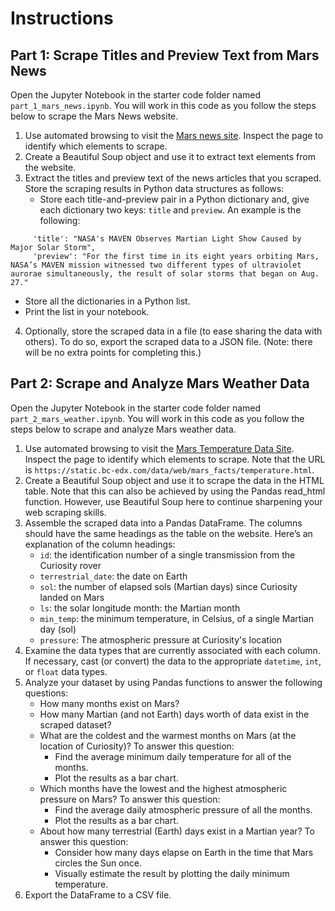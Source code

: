 # Instructions

## Part 1: Scrape Titles and Preview Text from Mars News
Open the Jupyter Notebook in the starter code folder named `part_1_mars_news.ipynb`. You will work in this code as you follow the steps below to scrape the Mars News website.

1. Use automated browsing to visit the [Mars news site](https://static.bc-edx.com/data/web/mars_news/index.html). Inspect the page to identify which elements to scrape.
2. Create a Beautiful Soup object and use it to extract text elements from the website.
3. Extract the titles and preview text of the news articles that you scraped. Store the scraping results in Python data structures as follows:
   - Store each title-and-preview pair in a Python dictionary and, give each dictionary two keys: `title` and `preview`. An example is the following:
```
     'title': "NASA's MAVEN Observes Martian Light Show Caused by Major Solar Storm", 
     'preview': "For the first time in its eight years orbiting Mars, NASA’s MAVEN mission witnessed two different types of ultraviolet aurorae simultaneously, the result of solar storms that began on Aug. 27."
```
   - Store all the dictionaries in a Python list.
   - Print the list in your notebook.
4. Optionally, store the scraped data in a file (to ease sharing the data with others). To do so, export the scraped data to a JSON file. (Note: there will be no extra points for completing this.)


## Part 2: Scrape and Analyze Mars Weather Data
Open the Jupyter Notebook in the starter code folder named `part_2_mars_weather.ipynb`. You will work in this code as you follow the steps below to scrape and analyze Mars weather data.
1. Use automated browsing to visit the [Mars Temperature Data Site](https://static.bc-edx.com/data/web/mars_facts/temperature.html). Inspect the page to identify which elements to scrape. Note that the URL is `https://static.bc-edx.com/data/web/mars_facts/temperature.html`.
2. Create a Beautiful Soup object and use it to scrape the data in the HTML table. Note that this can also be achieved by using the Pandas read_html function. However, use Beautiful Soup here to continue sharpening your web scraping skills.
3. Assemble the scraped data into a Pandas DataFrame. The columns should have the same headings as the table on the website. Here’s an explanation of the column headings:
   - `id`: the identification number of a single transmission from the Curiosity rover
   - `terrestrial_date`: the date on Earth
   - `sol`: the number of elapsed sols (Martian days) since Curiosity landed on Mars
   - `ls`: the solar longitude month: the Martian month
   - `min_temp`: the minimum temperature, in Celsius, of a single Martian day (sol)
   - `pressure`: The atmospheric pressure at Curiosity's location
4. Examine the data types that are currently associated with each column. If necessary, cast (or convert) the data to the appropriate `datetime`, `int`, or `float` data types.
5. Analyze your dataset by using Pandas functions to answer the following questions:
   - How many months exist on Mars?
   - How many Martian (and not Earth) days worth of data exist in the scraped dataset?
   - What are the coldest and the warmest months on Mars (at the location of Curiosity)? To answer this question:
     - Find the average minimum daily temperature for all of the months.
     - Plot the results as a bar chart.
   - Which months have the lowest and the highest atmospheric pressure on Mars? To answer this question:
     - Find the average daily atmospheric pressure of all the months.
     - Plot the results as a bar chart.
   - About how many terrestrial (Earth) days exist in a Martian year? To answer this question:
     - Consider how many days elapse on Earth in the time that Mars circles the Sun once.
     - Visually estimate the result by plotting the daily minimum temperature.
6. Export the DataFrame to a CSV file.

